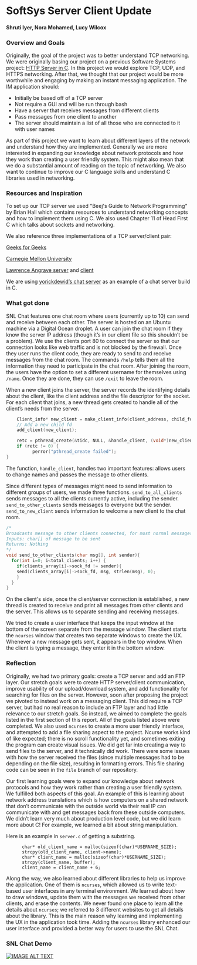 # SoftSys Server Client Update

#### Shruti Iyer, Nora Mohamed, Lucy Wilcox

### Overview and Goals

Originally, the goal of the project was to better understand TCP networking. We were originally basing our project on a previous Software Systems project: [HTTP Server in C](https://matthewruehle.github.io/SoftSysQuestingQuail/). In this project we would explore TCP, UDP, and HTTPS networking. After that, we thought that our project would be more worthwhile and engaging by making an instant messaging application. The IM application should:
 
- Initially be based off of a TCP server
- Not require a GUI and will be run through bash
- Have a server that receives messages from different clients
- Pass messages from one client to another
- The server should maintain a list of all those who are connected to it with user names
 
As part of this project we want to learn about different layers of the network and understand how they are implemented. Generally we are more interested in expanding our knowledge about network protocols and how they work than creating a user friendly system. This might also mean that we do a substantial amount of reading on the topic of networking. We also want to continue to improve our C language skills and understand C libraries used in networking.
 
### Resources and Inspiration
To set up our TCP server we used "Beej's Guide to Network Programming" by Brian Hall  which contains resources to understand networking concepts and how to implement them using C. We also used Chapter 11 of Head First C which talks about sockets and networking.
 
We also reference three implementations of a TCP server/client pair:
 
[Geeks for Geeks](https://www.geeksforgeeks.org/socket-programming-cc/)

[Carnegie Mellon University](https://www.cs.cmu.edu/afs/cs/academic/class/15213-f99/www/class26/tcpserver.c)

[Lawrence Angrave server](https://github.com/angrave/SystemProgramming/wiki/Networking,-Part-4:-Building-a-simple-TCP-Server) and [client](https://github.com/angrave/SystemProgramming/wiki/Networking,-Part-3:-Building-a-simple-TCP-Client)

We are using [yorickdewid’s chat server](https://github.com/yorickdewid/Chat-Server) as an example of a chat server build in C.

### What got done

SNL Chat features one chat room where users (currently up to 10) can send and receive between each other. The server is hosted on an Ubuntu machine via a Digital Ocean droplet. A user can join the chat room if they know the server IP address (though it’s in our client file so this shouldn’t be a problem). We use the clients port 80 to connect the server so that our connection looks like web traffic and is not blocked by the firewall. Once they user runs the client code, they are ready to send to and receive messages from the chat room. The commands `/help` tells them all the information they need to participate in the chat room. After joining the room, the users have the option to set a different username for themselves using `/name`. Once they are done, they can use `/exit` to leave the room.

When a new client joins the server, the server records the identifying details about the client, like the client address and the file descriptor for the socket. For each client that joins, a new thread gets created to handle all of the client’s needs from the server.

```c
    Client_info* new_client = make_client_info(client_address, child_fd);
    // Add a new child fd
    add_client(new_client);

    retc = pthread_create(&tidc, NULL, &handle_client, (void*)new_client);
    if (retc != 0) {
          perror("pthread_create failed");
}
```
The function, `handle_client`, handles two important features: allows users to change names and passes the message to other clients.

Since different types of messages might need to send information to different groups of users, we made three functions. `send_to_all_clients` sends messages to all the clients currently active, including the sender. `send_to_other_clients` sends messages to everyone but the sender. `send_to_new_client` sends information to welcome a new client to the chat room.

```c
/*
Broadcasts message to other clients connected, for most normal messages
Inputs: char[] of message to be sent
Returns: Nothing
*/
void send_to_other_clients(char msg[], int sender){
  for(int i=0; i<total_clients; i++) {
    if(clients_array[i]->sock_fd != sender){
    send(clients_array[i]->sock_fd, msg, strlen(msg), 0);
    }
  }
}
```

On the client's side, once the client/server connection is established, a new thread is created to receive and print all messages from other clients and the server. This allows us to separate sending and receiving messages.

We tried to create a user interface that keeps the input window at the bottom of the screen separate from the message window. The client starts the `ncurses` window that creates two separate windows to create the UX. Whenever a new message gets sent, it appears in the top window. When the client is typing a message, they enter it in the bottom window.


### Reflection

Originally, we had two primary goals: create a TCP server and add an FTP layer. Our stretch goals were to create HTTP server/client communication, improve usability of our upload/download system, and add functionality for searching for files on the server. However, soon after proposing the project we pivoted to instead work on a messaging client. This did require a TCP server, but had no real reason to include an FTP layer and had little relevance to our stretch goals. So instead, we aimed to complete the goals listed in the first section of this report. All of the goals listed above were completed. We also used `ncurses` to create a more user friendly interface, and attempted to add a file sharing aspect to the project. Ncurse works kind of like expected; there is no scroll functionality yet, and sometimes exiting the program can create visual issues. We did get far into creating a way to send files to the server, and it technically did work. There were some issues with how the server received the files (since multiple messages had to be depending on the file size), resulting in formatting errors. This file sharing code can be seen in the `file` branch of our repository.

Our first learning goals were to expand our knowledge about network protocols and how they work rather than creating a user friendly system. We fulfilled both aspects of this goal. An example of this is learning about network address translations which is how computers on a shared network that don’t communicate with the outside world via their real IP can communicate with and get messages back from these outside computers. We didn’t learn very much about production level code, but we did learn more about C! For example, we learned a bit about string manipulation.

Here is an example in `server.c` of getting a substring.

```
      char* old_client_name = malloc(sizeof(char)*USERNAME_SIZE);
      strcpy(old_client_name, client->name);
      char* client_name = malloc(sizeof(char)*USERNAME_SIZE);
      strcpy(client_name, buffer);
      client_name = client_name + 6;
```
Along the way, we also learned about different libraries to help us improve the application. One of them is `ncurses`, which allowed us to write text-based user interfaces in any terminal environment. We learned about how to draw windows, update them with the messages we received from other clients, and erase the contents. We never found one place to learn all the details about `ncurses`; we referred to 3 different websites to get all details about the library. This is the main reason why learning and implementing the UX in the application took time. Adding the `ncurses` library enhanced our user interface and provided a better way for users to use the SNL Chat. 

### SNL Chat Demo

[![IMAGE ALT TEXT](http://img.youtube.com/vi/gJNVYI_cDCI/0.jpg)](http://www.youtube.com/watch?v=gJNVYI_cDCI "SNL Chat")
